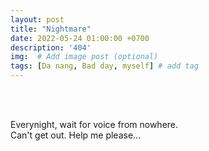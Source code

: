 ```yaml
---
layout: post
title: "Nightmare"
date: 2022-05-24 01:00:00 +0700
description: '404'
img:  # Add image post (optional)
tags: [Da nang, Bad day, myself] # add tag
---
```

<br>
<br>


<p class="center">
Everynight, wait for voice from nowhere.
<br>
Can't get out. Help me please...
</p>
